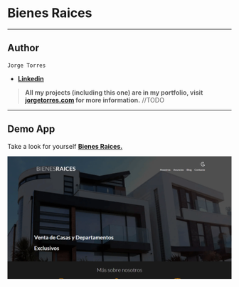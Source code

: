 # **Bienes Raices**

---

## **Author**

    Jorge Torres

* **[Linkedin](https://www.linkedin.com/in/jorge-torres8/ "jorge-torres8")**

> **All my projects (including this one) are in my portfolio, visit [jorgetorres.com](https://www.holajorge.com "Portfolio") for more information.** //TODO

---

## **Demo App**

Take a look for yourself **[Bienes Raices.](https://demobienesraicesjorgetorres.netlify.app/ "Deployment Bienes Raices")**

![Bienes Raices image](public/imagenes/readme/BienesRaices.png "BienesRaices Preview")
